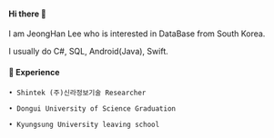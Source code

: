 
  <h4>Hi there 👋</h4>
  
  I am JeongHan Lee who is interested in DataBase from South Korea.
  
  I usually do C#, SQL, Android(Java), Swift.
  
  
  <h4>🎨 Experience</h4>
  
    • Shintek (주)신라정보기술 Researcher
    
    • Dongui University of Science Graduation
    
    • Kyungsung University leaving school


<!--
**xian0310567/xian0310567** is a ✨ _special_ ✨ repository because its `README.md` (this file) appears on your GitHub profile.

Here are some ideas to get you started:

- 🔭 I’m currently working on ...
- 🌱 I’m currently learning ...
- 👯 I’m looking to collaborate on ...
- 🤔 I’m looking for help with ...
- 💬 Ask me about ...
- 📫 How to reach me: ...
- 😄 Pronouns: ...
- ⚡ Fun fact: ...
-->
